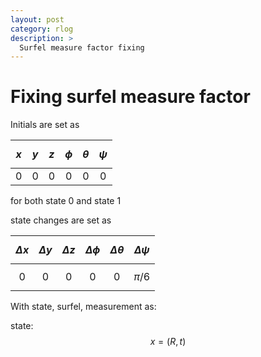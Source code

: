 ```yaml
---
layout: post
category: rlog
description: >
  Surfel measure factor fixing
---
```


# Fixing surfel measure factor

Initials are set as

| $$x$$ | $$y$$ | $$z$$ | $$\phi$$ | $$\theta$$ | $$\psi$$ |
| :---: | :---: | :---: | :------: | :--------: | :------: |
|   0   |   0   |   0   |    0     |     0      |    0     |

for both state 0 and state 1

state changes are set as

| $$\Delta x$$ | $$\Delta y$$ | $$\Delta z$$ | $$\Delta\phi$$ | $$\Delta\theta$$ | $$\Delta\psi$$ |
| :----------: | :----------: | :----------: | :------------: | :--------------: | :------------: |
|      0       |      0       |      0       |       0        |        0         |   $$\pi/6$$    |


With state, surfel, measurement as:

state:
$$
x = (R, t)
$$
